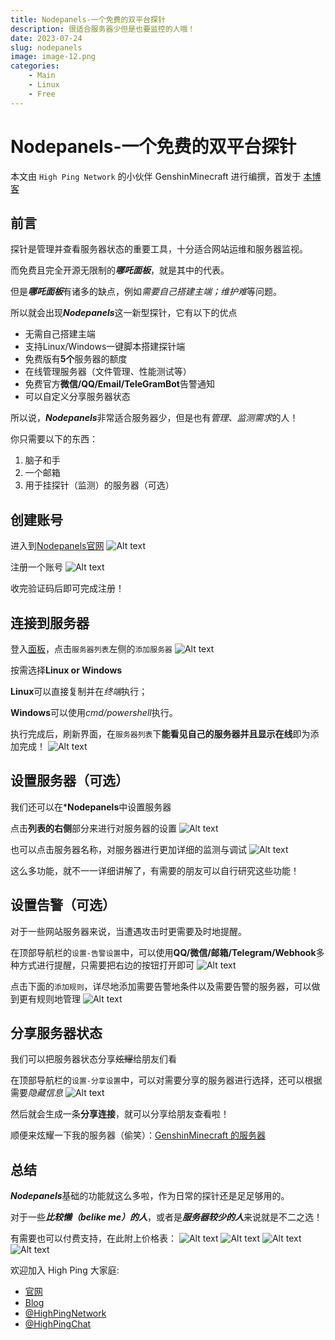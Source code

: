 ```yaml
---
title: Nodepanels-一个免费的双平台探针
description: 很适合服务器少但是也要监控的人哦！
date: 2023-07-24
slug: nodepanels
image: image-12.png
categories:
    - Main
    - Linux
    - Free
---
```


# Nodepanels-一个免费的双平台探针

本文由 `High Ping Network` 的小伙伴 GenshinMinecraft 进行编撰，首发于 [本博客](https://blog.highp.ing)

## 前言
探针是管理并查看服务器状态的重要工具，十分适合网站运维和服务器监视。

而免费且完全开源无限制的***哪吒面板***，就是其中的代表。

但是***哪吒面板***有诸多的缺点，例如*需要自己搭建主端；维护难*等问题。

所以就会出现***Nodepanels***这一新型探针，它有以下的优点
- 无需自己搭建主端
- 支持Linux/Windows一键脚本搭建探针端
- 免费版有**5个**服务器的额度
- 在线管理服务器（文件管理、性能测试等）
- 免费官方**微信/QQ/Email/TeleGramBot**告警通知
- 可以自定义分享服务器状态

所以说，***Nodepanels***非常适合服务器少，但是也有*管理、监测需求*的人！

你只需要以下的东西：
1. 脑子和手
2. 一个邮箱
3. 用于挂探针（监测）的服务器（可选）
   
## 创建账号
进入到[Nodepanels官网](https://nodepanels.com/)
![Alt text](image.png)

注册一个账号
![Alt text](image-1.png)

收完验证码后即可完成注册！

## 连接到服务器
登入[面板](https://nodepanels.com/server)，点击`服务器列表`左侧的`添加服务器`
![Alt text](photo_2023-07-24_12-21-08.jpg)

按需选择**Linux or Windows**

**Linux**可以直接复制并在*终端*执行；

**Windows**可以使用*cmd/powershell*执行。

执行完成后，刷新界面，在`服务器列表`下**能看见自己的服务器并且显示在线**即为添加完成！
![Alt text](image-2.png)

## 设置服务器（可选）
我们还可以在***Nodepanels**中设置服务器

点击**列表的右侧**部分来进行对服务器的设置
![Alt text](image-3.png)

也可以点击服务器名称，对服务器进行更加详细的监测与调试
![Alt text](image-4.png)

这么多功能，就不一一详细讲解了，有需要的朋友可以自行研究这些功能！

## 设置告警（可选）
对于一些网站服务器来说，当遭遇攻击时更需要及时地提醒。

在顶部导航栏的`设置-告警设置`中，可以使用**QQ/微信/邮箱/Telegram/Webhook**多种方式进行提醒，只需要把右边的按钮打开即可
![Alt text](image-5.png)

点击下面的`添加规则`，详尽地添加需要告警地条件以及需要告警的服务器，可以做到更有规则地管理
![Alt text](image-6.png)

## 分享服务器状态
我们可以把服务器状态分享~~炫耀~~给朋友们看

在顶部导航栏的`设置-分享设置`中，可以对需要分享的服务器进行选择，还可以根据需要*隐藏信息*
![Alt text](image-7.png)

然后就会生成一条**分享连接**，就可以分享给朋友查看啦！

顺便来炫耀一下我的服务器（偷笑）：[GenshinMinecraft 的服务器](https://nodepanels.com/share/server?auth=8265a1d28dad4648ad5d65bf7eca7c63&key=ODFmMGQwNzFhYzc1NDFhM2JkMTA5NGIwMjkxMTlkZGV8Z2Vuc2hpbm1pbmVjcmFmdDExNDUxNEBnbWFpbC5jb218MHpxNDhpYTg5dTR3)

## 总结
***Nodepanels***基础的功能就这么多啦，作为日常的探针还是足足够用的。

对于一些***比较懒（belike me）的人***，或者是***服务器较少的人***来说就是不二之选！

有需要也可以付费支持，在此附上价格表：
![Alt text](image-8.png)
![Alt text](image-9.png)
![Alt text](image-10.png)
![Alt text](image-11.png)

欢迎加入 High Ping 大家庭:
- [官网](https://highp.ing)
- [Blog](https://blog.highp.ing)
- [@HighPingNetwork](https://t.me/HighPingNetwork)
- [@HighPingChat](https://t.me/highpingchat)
